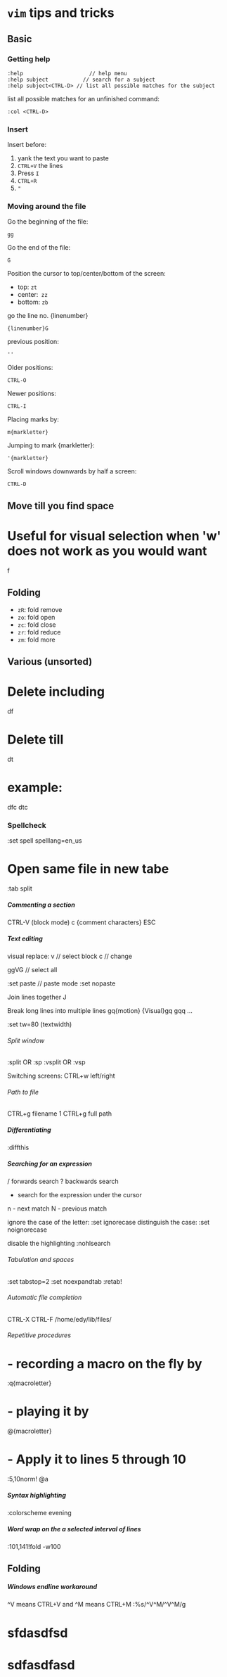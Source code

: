 # `vim` tips and tricks


## Basic

### Getting help

~~~~
:help			          // help menu
:help subject		    // search for a subject
:help subject<CTRL-D> // list all possible matches for the subject
~~~~

list all possible matches for an unfinished command:

~~~~
:col <CTRL-D>
~~~~

### Insert

Insert before:

1. yank the text you want to paste
2. `CTRL+V` the lines
3. Press `I`
4. `CTRL+R`
5. `"`


### Moving around the file

Go the beginning of the file:

~~~~
gg
~~~~

Go the end of the file:

~~~~
G 
~~~~

Position the cursor to top/center/bottom of the screen:

- top:    `zt`
- center:` zz`
- bottom: `zb`

go the line no. {linenumber}
~~~~
{linenumber}G
~~~~

previous position:
~~~~
''
~~~~

Older positions:
~~~~
CTRL-O
~~~~

Newer positions:
~~~~
CTRL-I
~~~~

Placing marks by:
~~~~
m{markletter}
~~~~

Jumping to mark {markletter}:
~~~~
'{markletter}
~~~~


Scroll windows downwards by half a screen:
~~~~
CTRL-D
~~~~

## Move till you find space
# Useful for visual selection when 'w' does not work as you would want
f <space>



## Folding

- `zR`: fold remove
- `zo`: fold open
- `zc`: fold close
- `zr`: fold reduce
- `zm`: fold more


## Various (unsorted)

# Delete including <char>
df<char>

# Delete till <char>
dt<char>

# example:
dfc
dtc

### Spellcheck
:set spell spelllang=en_us



# Open same file in new tabe
:tab split

#####  Commenting a section ####
CTRL-V (block mode)
c
{comment characters}
ESC


##### Text editing  ####
visual replace:
v  // select block
c  // change

ggVG // select all

:set paste   // paste mode
:set nopaste 


Join lines together
J

Break long lines into multiple lines
gq{motion}
{Visual}gq
gqq
...

:set tw=80
(textwidth)


###### Split window ######
:split OR :sp
:vsplit OR :vsp

Switching screens:
CTRL+w left/right


###### Path to file ######
CTRL+g filename
1 CTRL+g full path

##### Differentiating ######
:diffthis



#####  Searching for an expression  #####
/ forwards search
? backwards search

* search for the expression under the cursor

n - next match
N - previous match 

ignore the case of the letter:
	:set ignorecase
distinguish the case:
	:set noignorecase

disable the highlighting
	:nohlsearch


###### Tabulation and spaces ######
:set tabstop=2
:set noexpandtab
:retab!


###### Automatic file completion ######
CTRL-X CTRL-F
/home/edy/lib/files/


###### Repetitive procedures ######
# - recording a macro on the fly by
:q{macroletter}
# - playing it by
@{macroletter}

# - Apply it to lines 5 through 10
:5,10norm! @a

##### Syntax highlighting #####
:colorscheme evening

##### Word wrap on the a selected interval of lines
:101,141!fold -w100

## Folding


##### Windows endline workaround ####
^V means CTRL+V and
^M means CTRL+M
:%s/^V^M/^V^M/g


# sfdasdfsd
# sdfasdfasd
